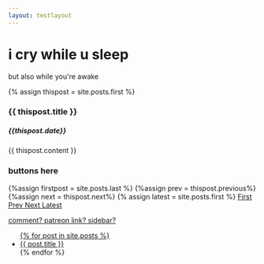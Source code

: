 ```yaml
---
layout: testlayout
---
```


<link rel="stylesheet" href="{{ site.baseurl }}/includes/comic.css">

# i cry while u sleep
but also while you're awake

{% assign thispost = site.posts.first %}
  <h3>    {{ thispost.title }}</h3>
  <h5> {{thispost.date}} </h5>
  <section>
      {{ thispost.content }}
</section>

### buttons here
{%assign firstpost = site.posts.last %}
{%assign prev = thispost.previous%}
{%assign next = thispost.next%}
{% assign latest = site.posts.first %}
 <a href="{{ firstpost.url | prepend: site.github.url }}"> First
 <a href="{{ prev.url | prepend: site.github.url }}"> Prev
 <a href="{{ next.url | prepend: site.github.url }}"> Next
 <a href="{{ latest.url | prepend: site.github.url }}"> Latest
 

comment?
patreon link?
sidebar?

<ul>
  {% for post in site.posts %}
    <li>
      <a href="{{ post.url | prepend: site.github.url }}">{{ post.title }}</a>
    </li>
  {% endfor %}
</ul>
